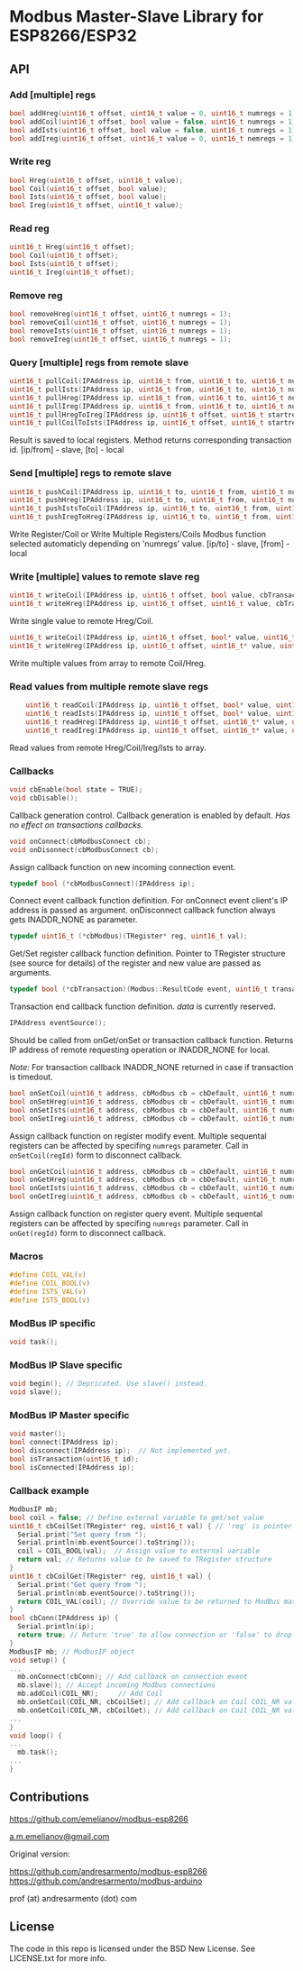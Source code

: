 # Modbus Master-Slave Library for ESP8266/ESP32

## API

### Add [multiple] regs

```c
bool addHreg(uint16_t offset, uint16_t value = 0, uint16_t numregs = 1);
bool addCoil(uint16_t offset, bool value = false, uint16_t numregs = 1);
bool addIsts(uint16_t offset, bool value = false, uint16_t numregs = 1);
bool addIreg(uint16_t offset, uint16_t value = 0, uint16_t nemregs = 1);
```

### Write reg

```c
bool Hreg(uint16_t offset, uint16_t value);
bool Coil(uint16_t offset, bool value);
bool Ists(uint16_t offset, bool value);
bool Ireg(uint16_t offset, uint16_t value);
```

### Read reg

```c
uint16_t Hreg(uint16_t offset);
bool Coil(uint16_t offset);
bool Ists(uint16_t offset);
uint16_t Ireg(uint16_t offset);
```

### Remove reg

```c
bool removeHreg(uint16_t offset, uint16_t numregs = 1);
bool removeCoil(uint16_t offset, uint16_t numregs = 1);
bool removeIsts(uint16_t offset, uint16_t numregs = 1);
bool removeIreg(uint16_t offset, uint16_t numregs = 1);
```

### Query [multiple] regs from remote slave

```c
uint16_t pullCoil(IPAddress ip, uint16_t from, uint16_t to, uint16_t numregs = 1, cbTransaction cb = nullptr);
uint16_t pullIsts(IPAddress ip, uint16_t from, uint16_t to, uint16_t numregs = 1, cbTransaction cb = nullptr);
uint16_t pullHreg(IPAddress ip, uint16_t from, uint16_t to, uint16_t numregs = 1, cbTransaction cb = nullptr);
uint16_t pullIreg(IPAddress ip, uint16_t from, uint16_t to, uint16_t numregs = 1, cbTransaction cb = nullptr);
uint16_t pullHregToIreg(IPAddress ip, uint16_t offset, uint16_t startreg, uint16_t numregs = 1, cbTransaction cb = nullptr);
uint16_t pullCoilToIsts(IPAddress ip, uint16_t offset, uint16_t startreg, uint16_t numregs = 1, cbTransaction cb = nullptr);
```

Result is saved to local registers. Method returns corresponding transaction id. [ip/from] - slave, [to] - local

### Send [multiple] regs to remote slave

```c
uint16_t pushCoil(IPAddress ip, uint16_t to, uint16_t from, uint16_t numregs = 1, cbTransaction cb = nullptr);
uint16_t pushHreg(IPAddress ip, uint16_t to, uint16_t from, uint16_t numregs = 1, cbTransaction cb = nullptr);
uint16_t pushIstsToCoil(IPAddress ip, uint16_t to, uint16_t from, uint16_t numregs = 1, cbTransaction cb = nullptr);
uint16_t pushIregToHreg(IPAddress ip, uint16_t to, uint16_t from, uint16_t numregs = 1, cbTransaction cb = nullptr);
```

Write Register/Coil or Write Multiple Registers/Coils Modbus function selected automaticly depending on 'numregs' value. [ip/to] - slave, [from] - local

### Write [multiple] values to remote slave reg

```c
uint16_t writeCoil(IPAddress ip, uint16_t offset, bool value, cbTransaction cb = nullptr);
uint16_t writeHreg(IPAddress ip, uint16_t offset, uint16_t value, cbTransaction cb = nullptr);
```

Write single value to remote Hreg/Coil.

```c
uint16_t writeCoil(IPAddress ip, uint16_t offset, bool* value, uint16_t numregs = 1, cbTransaction cb = nullptr);
uint16_t writeHreg(IPAddress ip, uint16_t offset, uint16_t* value, uint16_t numregs = 1, cbTransaction cb = nullptr);
```

Write multiple values from array to remote Coil/Hreg.

### Read values from multiple remote slave regs

```c
	uint16_t readCoil(IPAddress ip, uint16_t offset, bool* value, uint16_t numregs = 1, cbTransaction cb = nullptr);
	uint16_t readIsts(IPAddress ip, uint16_t offset, bool* value, uint16_t numregs = 1, cbTransaction cb = nullptr);
	uint16_t readHreg(IPAddress ip, uint16_t offset, uint16_t* value, uint16_t numregs = 1, cbTransaction cb = nullptr);
	uint16_t readIreg(IPAddress ip, uint16_t offset, uint16_t* value, uint16_t numregs = 1, cbTransaction cb = nullptr);
```

Read values from remote Hreg/Coil/Ireg/Ists to array.

### Callbacks

```c
void cbEnable(bool state = TRUE);
void cbDisable();
```

Callback generation control. Callback generation is enabled by default. *Has no effect on transactions callbacks.*

```c
void onConnect(cbModbusConnect cb);
void onDisonnect(cbModbusConnect cb);
```

Assign callback function on new incoming connection event.

```c
typedef bool (*cbModbusConnect)(IPAddress ip);
```

Connect event callback function definition. For onConnect event client's IP address is passed as argument. onDisconnect callback function always gets INADDR_NONE as parameter.

```c
typedef uint16_t (*cbModbus)(TRegister* reg, uint16_t val);
```

Get/Set register callback function definition. Pointer to TRegister structure (see source for details) of the register and new value are passed as arguments.

```c
typedef bool (*cbTransaction)(Modbus::ResultCode event, uint16_t transactionId, void* data);
```

Transaction end callback function definition. *data* is currently reserved.

```c
IPAddress eventSource();
```

Should be called from onGet/onSet or transaction callback function. Returns IP address of remote requesting operation or INADDR_NONE for local.

*Note:* For transaction callback INADDR_NONE returned in case if transaction is timedout.

```c
bool onSetCoil(uint16_t address, cbModbus cb = cbDefault, uint16_t numregs = 1);
bool onSetHreg(uint16_t address, cbModbus cb = cbDefault, uint16_t numregs = 1);
bool onSetIsts(uint16_t address, cbModbus cb = cbDefault, uint16_t numregs = 1);
bool onSetIreg(uint16_t address, cbModbus cb = cbDefault, uint16_t numregs = 1);
```

Assign callback function on register modify event. Multiple sequental registers can be affected by specifing `numregs` parameter. Call in `onSetCoil(regId)` form to disconnect callback.


```c
bool onGetCoil(uint16_t address, cbModbus cb = cbDefault, uint16_t numregs = 1);
bool onGetHreg(uint16_t address, cbModbus cb = cbDefault, uint16_t numregs = 1);
bool onGetIsts(uint16_t address, cbModbus cb = cbDefault, uint16_t numregs = 1);
bool onGetIreg(uint16_t address, cbModbus cb = cbDefault, uint16_t numregs = 1);
```

Assign callback function on register query event. Multiple sequental registers can be affected by specifing `numregs` parameter. Call in `onGet(regId)` form to disconnect callback.

### Macros

```c
#define COIL_VAL(v)
#define COIL_BOOL(v)
#define ISTS_VAL(v)
#define ISTS_BOOL(v)
```

### ModBus IP specific

```c
void task();
```

### ModBus IP Slave specific

```c
void begin(); // Depricated. Use slave() instead.
void slave();
```

### ModBus IP Master specific

```c
void master();
bool connect(IPAddress ip);
bool disconnect(IPAddress ip);  // Not implemented yet.
bool isTransaction(uint16_t id);
bool isConnected(IPAddress ip);
```

### Callback example

```c
ModbusIP mb;
bool coil = false; // Define external variable to get/set value
uint16_t cbCoilSet(TRegister* reg, uint16_t val) { // 'reg' is pointer to reg structure to modify, 'val' is new register value
  Serial.print("Set query from ");
  Serial.println(mb.eventSource().toString());
  coil = COIL_BOOL(val);  // Assign value to external variable
  return val; // Returns value to be saved to TRegister structure
}
uint16_t cbCoilGet(TRegister* reg, uint16_t val) {
  Serial.print("Get query from ");
  Serial.println(mb.eventSource().toString());
  return COIL_VAL(coil); // Override value to be returned to ModBus master as reply for current request
}
bool cbConn(IPAddress ip) {
  Serial.println(ip);
  return true; // Return 'true' to allow connection or 'false' to drop connection
}
ModbusIP mb; // ModbusIP object
void setup() {
...
  mb.onConnect(cbConn); // Add callback on connection event
  mb.slave(); // Accept incoming Modbus connections
  mb.addCoil(COIL_NR);     // Add Coil
  mb.onSetCoil(COIL_NR, cbCoilSet); // Add callback on Coil COIL_NR value set
  mb.onGetCoil(COIL_NR, cbCoilGet); // Add callback on Coil COIL_NR value get
...
}
void loop() {
...
  mb.task();
...
}
```

## Contributions

https://github.com/emelianov/modbus-esp8266

a.m.emelianov@gmail.com

Original version:

https://github.com/andresarmento/modbus-esp8266
https://github.com/andresarmento/modbus-arduino

prof (at) andresarmento (dot) com

## License

The code in this repo is licensed under the BSD New License. See LICENSE.txt for more info.
